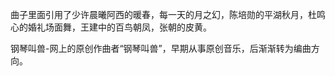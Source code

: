 

曲子里面引用了少许晨曦阿西的暖春，每一天的月之幻，陈培勋的平湖秋月，杜鸣心的婚礼场面舞，王建中的百鸟朝凤，张朝的皮黄。

钢琴叫兽-网上的原创作曲者“钢琴叫兽”，早期从事原创音乐，后渐渐转为编曲方向。


